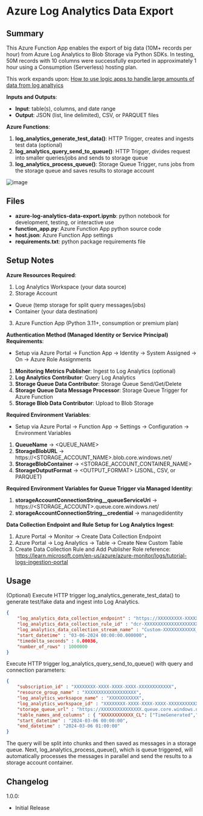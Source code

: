 # Azure Log Analytics Data Export

## Summary

This Azure Function App enables the export of big data (10M+ records per hour) from Azure Log Analytics to Blob Storage via Python SDKs. In testing, 50M records with 10 columns were successfully exported in approximately 1 hour using a Consumption (Serverless) hosting plan.

This work expands upon: [How to use logic apps to handle large amounts of data from log analtyics](https://techcommunity.microsoft.com/t5/azure-integration-services-blog/how-to-use-logic-apps-to-handle-large-amount-of-data-from-log/ba-p/2797466)

<b>Inputs and Outputs</b>:
- <b>Input</b>: table(s), columns, and date range
- <b>Output</b>: JSON (list, line delimited), CSV, or PARQUET files

<b>Azure Functions</b>:
1. <b>log_analytics_generate_test_data()</b>: HTTP Trigger, creates and ingests test data (optional)
2. <b>log_analytics_query_send_to_queue()</b>: HTTP Trigger, divides request into smaller queries/jobs and sends to storage queue
3. <b>log_analytics_process_queue()</b>: Storage Queue Trigger, runs jobs from the storage queue and saves results to storage account

![image](https://github.com/dtagler/azure-log-analytics-data-export/assets/108005114/648c59ff-50aa-4314-acc5-cb7a0539085a)

## Files

- <b>azure-log-analytics-data-export.ipynb</b>: python notebook for development, testing, or interactive use
- <b>function_app.py</b>: Azure Function App python source code
- <b>host.json</b>: Azure Function App settings
- <b>requirements.txt</b>: python package requirements file

## Setup Notes

<b>Azure Resources Required</b>:
1. Log Analytics Workspace (your data source)
2. Storage Account
- Queue (temp storage for split query messages/jobs)
- Container (your data destination)
3. Azure Function App (Python 3.11+, consumption or premium plan)

<b>Authentication Method (Managed Identity or Service Principal) Requirements</b>:
- Setup via Azure Portal -> Function App -> Identity -> System Assigned -> On -> Azure Role Assignments
1. <b>Monitoring Metrics Publisher</b>: Ingest to Log Analytics (optional)
2. <b>Log Analytics Contributor</b>: Query Log Analytics
3. <b>Storage Queue Data Contributor</b>: Storage Queue Send/Get/Delete
4. <b>Storage Queue Data Message Processor</b>: Storage Queue Trigger for Azure Function
5. <b>Storage Blob Data Contributor</b>: Upload to Blob Storage

<b>Required Environment Variables</b>:
- Setup via Azure Portal -> Function App -> Settings -> Configuration -> Environment Variables
1. <b>QueueName</b> -> <QUEUE_NAME>
2. <b>StorageBlobURL</b> -> https://<STORAGE_ACCOUNT_NAME>.blob.core.windows.net/
3. <b>StorageBlobContainer</b> -> <STORAGE_ACCOUNT_CONTAINER_NAME>
4. <b>StorageOutputFormat</b> -> <OUTPUT_FORMAT> (JSONL, CSV, or PARQUET)

<b>Required Environment Variables for Queue Trigger via Managed Identity</b>: 
1. <b>storageAccountConnectionString__queueServiceUri</b> -> https://<STORAGE_ACCOUNT>.queue.core.windows.net/
2. <b>storageAccountConnectionString__credential</b> -> managedidentity

<b>Data Collection Endpoint and Rule Setup for Log Analytics Ingest</b>:
1. Azure Portal -> Monitor -> Create Data Collection Endpoint
2. Azure Portal -> Log Analytics -> Table -> Create New Custom Table
3. Create Data Collection Rule and Add Publisher Role 
reference: https://learn.microsoft.com/en-us/azure/azure-monitor/logs/tutorial-logs-ingestion-portal

## Usage

(Optional) Execute HTTP trigger log_analytics_generate_test_data() to generate test/fake data and ingest into Log Analytics. 

```json
{
    "log_analytics_data_collection_endpoint" : "https://XXXXXXXXX-XXXXX.eastus-1.ingest.monitor.azure.com",
    "log_analytics_data_collection_rule_id" : "dcr-XXXXXXXXXXXXXXXXXXXXXX",
    "log_analytics_data_collection_stream_name" : "Custom-XXXXXXXXXXXX_CL",
    "start_datetime" : "03-06-2024 00:00:00.000000",
    "timedelta_seconds" : 0.00036,
    "number_of_rows" : 1000000
}
```

Execute HTTP trigger log_analytics_query_send_to_queue() with query and connection parameters:

```json
{
    "subscription_id" : "XXXXXXXX-XXXX-XXXX-XXXX-XXXXXXXXXXXX",
    "resource_group_name" : "XXXXXXXXXXXXXXXXXXX",
    "log_analytics_worksapce_name" : "XXXXXXXXXXX",
    "log_analytics_workspace_id" : "XXXXXXXX-XXXX-XXXX-XXXX-XXXXXXXXXXXX",
    "storage_queue_url" : "https://XXXXXXXXXXXXXXX.queue.core.windows.net/XXXXXXXXXXXXX",
    "table_names_and_columns" : { "XXXXXXXXXXXX_CL": ["TimeGenerated","DataColumn1","DataColumn2","DataColumn3","DataColumn4","DataColumn5","DataColumn6","DataColumn7","DataColumn8","DataColumn9"]},
    "start_datetime" : "2024-03-06 00:00:00",
    "end_datetime" : "2024-03-06 01:00:00"
}
```
The query will be split into chunks and then saved as messages in a storage queue. Next, log_analytics_process_queue(), which is queue triggered, will automatically processes the messages in parallel and send the results to a storage account container. 

## Changelog

1.0.0:
- Initial Release 
